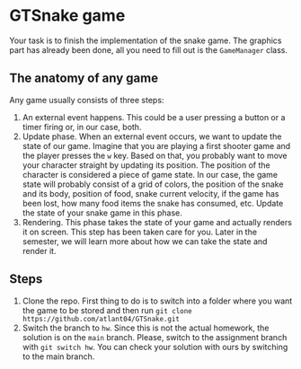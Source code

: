 # GTSnake game
Your task is to finish the implementation of the snake game. The graphics part has already been done, all you need to fill out is the `GameManager` class.

## The anatomy of any game
Any game usually consists of three steps: 
1. An external event happens. This could be a user pressing a button or a timer firing or, in our case, both.
2. Update phase. When an external event occurs, we want to update the state of our game. Imagine that you are playing a first shooter game and the player 
presses the `w` key. Based on that, you probably want to move your character straight by updating its position. The position of the character is considered
a piece of game state. In our case, the game state will probably consist of a grid of colors, the position of the snake and its body, position of food, 
snake current velocity, if the game has been lost, how many food items the snake has consumed, etc. Update the state of your snake game in this phase.
3. Rendering. This phase takes the state of your game and actually renders it on screen. This step has been taken care for you. Later in the semester, 
we will learn more about how we can take the state and render it.

## Steps
1. Clone the repo. First thing to do is to switch into a folder where you want the game to be stored and then run 
`git clone https://github.com/atlant04/GTSnake.git`
2. Switch the branch to `hw`. Since this is not the actual homework, the solution is on the `main` branch. Please, switch to the assignment branch with
`git switch hw`.
You can check your solution with ours by switching to the main branch. 
